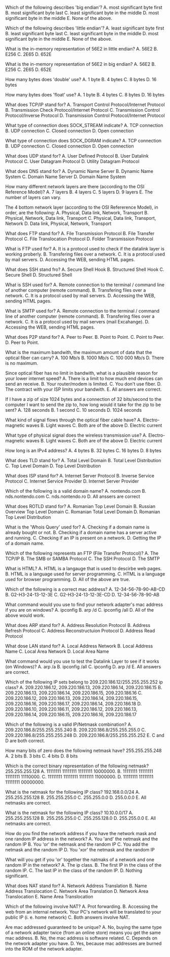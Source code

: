 
Which of the following describes 'big endian'?
A. most significant byte first
B. most significant byte last
C. least significant byte in the middle
D. most significant byte in the middle
E. None of the above.

Which of the following describes 'little endian'?
A. least significant byte first
B. least significant byte last
C. least significant byte in the middle
D. most significant byte in the middle
E. None of the above.

What is the in-memory representation of 56E2 in little endian?
A. 56E2
B. E256
C. 2E65
D. 652E

What is the in-memory representation of 56E2 in big endian?
A. 56E2
B. E256
C. 2E65
D. 652E

How many bytes does 'double' use?
A. 1 byte
B. 4 bytes
C. 8 bytes
D. 16 bytes

How many bytes does 'float' use?
A. 1 byte
B. 4 bytes
C. 8 bytes
D. 16 bytes

What does TCP/IP stand for?
A. Transport Control Protocol/Internet Protocol
B. Transmission Check Protocol/Internet Protocol
C. Transmission Control Protocol/Inverse Protocol
D. Transmission Control Protocol/Internet Protocol

What type of connection does SOCK_STREAM indicate?
A. TCP connection
B. UDP connection
C. Closed connection
D. Open connection

What type of connection does SOCK_DGRAM indicate?
A. TCP connection
B. UDP connection
C. Closed connection
D. Open connection

What does UDP stand for?
A. User Defined Protocol
B. User Datalink Protocol
C. User Datagram Protocol
D. Utility Datagram Protocol

What does DNS stand for?
A. Dynamic Name Server
B. Dynamic Name System
C. Domain Name Server
D. Domain Name System

How many different network layers are there (according to the OSI Reference Model)?
A. 7 layers
B. 4 layers
C. 5 layers
D. 9 layers
E. The number of layers can vary.

The 4 bottom network layer (according to the OSI Refererence Model), in order, are the following:
A. Physical, Data link, Network, Transport
B. Physical, Network, Data link, Transport
C. Physical, Data link, Transport, Network
D. Data link, Physical, Network, Transport

What does FTP stand for?
A. File Transmission Protocol
B. File Transfer Protocol
C. File Translocation Protocol
D. Folder Transmission Protocol

What is FTP used for?
A. It is a protocol used to check if the datalink layer is working proberly.
B. Transfering files over a network.
C. It is a protocol used by mail servers.
D. Accessing the WEB, sending HTML pages.

What does SSH stand fro?
A. Secure Shell Hook
B. Structured Shell Hook
C. Secure Shell
D. Structured Shell

What is SSH used for?
A. Remote connection to the terminal / command line of another computer (remote command).
B. Transfering files over a network.
C. It is a protocol used by mail servers.
D. Accessing the WEB, sending HTML pages.

What is SMTP used for?
A. Remote connection to the terminal / command line of another computer (remote command).
B. Transfering files over a network.
C. It is a protocol used by mail servers (mail Excahange).
D. Accessing the WEB, sending HTML pages.

What does P2P stand for?
A. Peer to Peer.
B. Point to Point.
C. Point to Peer.
D. Peer to Point.


What is the maximum bandwith, the maximum amount of data that the optical fiber can carry?
A. 100 Mb/s
B. 1000 Mb/s
C. 100 000 Mb/s
D. There is no maximum.

Since optical fiber has no limit in bandwith, what is a plausible reason for your lower internet speed?
A. There is a limit to how much end devices can send an receive.
B. Your router/modem is limited.
C. You don't use fiber.
D. The contract with your ISP limits your bandwith.
E. All answers are correct.

If I have a zip of size 1024 bytes and a connection of 32 bits/second to the computer I want to send the zip to, how long would it take for the zip to be sent?
A. 128 seconds
B. 1 second
C. 10 seconds
D. 1024 seconds

What kind of signal flows through the optical fiber cable have?
A. Electro-magnetic waves
B. Light waves
C. Both are of the above
D. Electric current

What type of physical signal does the wireless transmission use?
A. Electro-magnetic waves
B. Light waves
C. Both are of the above
D. Electric current

How long is an IPv4 address?
A. 4 bytes
B. 32 bytes
C. 16 bytes
D. 8 bytes

What does TLD stand for?
A. Total Level Domain
B. Total Level Distribution
C. Top Level Domain
D. Top Level Distribution

What does ISP stand for?
A. Internet Server Protocol
B. Inverse Service Protocol
C. Internet Service Provider
D. Internet Server Provider

Which of the following is a valid domain name?
A. nontendo.com
B. nds.nontendo.com
C. nds.nontendo.ro
D. All anssers are correct

What does ROTLD stand for?
A. Romanian Top Level Domain
B. Russian Overview Top Level Domain
C. Romanian Total Level Domain
D. Romanian Top Level Distribution

What is the 'Whois Query' used for?
A. Checking if a domain name is already bought or not.
B. Checking if a domain name has a server active and running.
C. Checking if an IP is present on a network.
D. Getting the IP of a domain name.

Which of the following represents an FTP (File Transfer Protocol)?
A. The TCP/IP
B. The SMB or SAMBA Protocol
C. The SSH Protocol
D. The SMTP

What is HTML?
A. HTML is a langauge that is used to descirbe web pages.
B. HTML is a language used for server programming.
C. HTML is a language used for browser programming.
D. All of the above are true.

Which of the following is a correct mac address?
A. 12-34-56-78-90-AB-CD
B. G2-H3-24-13-12-3E
C. G2-H3-24-13-12-3E-CD
D. 12-34-56-78-90-AB

What command would you use to find your network adapter's mac address if you are on windows?
A. ipconfig
B. arp /d
C. ipconfig /all
D. All of the above would work.

What does ARP stand for?
A. Address Resolution Protocol
B. Address Refresh Protocol
C. Address Reconstructuion Protocol
D. Address Read Protocol

What dose LAN stand for?
A. Local Address Network
B. Local Address Name
C. Local Area Network
D. Local Area Name

What command would you use to test the Datalink Layer to see if it works (on Windows)?
A. arp /a
B. ipconfig /all
C. ipconfig
D. arp /d
E. All answers are correct.

Which of the following IP sets belong to 209.220.186.12/255.255.255.252 ip class?
A. 209.220.186.12, 209.220.186.13, 209.220.186.14, 209.220.186.15
B. 209.220.186.13, 209.220.186.14, 209.220.186.15, 209.220.186.16
C. 209.220.186.12, 209.220.186.13, 209.220.186.14, 209.220.186.15, 209.220.186.16, 209.220.186.17, 209.220.186.14, 209.220.186.18
D. 209.220.186.10, 209.220.186.11, 209.220.186.12, 209.220.186.13, 209.220.186.14, 209.220.186.15, 209.220.186.16, 209.220.186.17

Which of the following is a valid IP/Netmask combination?
A. 209.220.186.8/255.255.255.240
B. 209.220.186.8/255.255.255.0
C. 209.220.186.8/255.255.255.248
D. 209.220.186.8/255.255.255.252
E. C and D are both correct.

How many bits of zero does the following netmask have? 255.255.255.248
A. 2 bits
B. 3 bits
C. 4 bits
D. 8 bits

Which is the correct binary representation of the following netmask? 255.255.255.128
A. 11111111 11111111 11111111 10000000.
B. 11111111 11111111 11111111 11110000.
C. 11111111 11111111 11111111 11000000.
D. 11111111 11111111 11111111 00000000.

What is the netmask for the following IP class? 192.168.0.0/24
A. 255.255.255.128
B. 255.255.255.0
C. 255.255.0.0
D. 255.0.0.0
E. All netmasks are correct.

What is the netmask for the following IP class? 10.10.0.0/17
A. 255.255.255.128
B. 255.255.255.0
C. 255.255.128.0
D. 255.255.0.0
E. All netmasks are correct.

How do you find the network address if you have the network mask and one random IP address in the network?
A. You 'and' the netmask and the random IP
B. You 'or' the netmask and the random IP
C. You add the netmask and the random IP
D. You 'xor' the netmask and the random IP

What will you get if you 'or' together the natmaks of a network and one random IP in the network?
A. The ip class.
B. The first IP in the class of the random IP.
C. The last IP in the class of the random IP.
D. Nothing significant.

What does NAT stand for?
A. Network Address Translation
B. Name Address Translocation
C. Network Area Translation
D. Network Area Translocation
E. Name Area Translocation

Which of the following involve NAT?
A. Prot forwarding.
B. Accessing the web from an internal network. Your PC's network will be translated to your public IP (i. e. home network)
C. Both answers involve NAT.

Are mac addressed guaranteed to be unique?
A. No, buying the same type of a network adapter twice (from an online store) means you get the same mac address.
B. No, the mac address is software related.
C. Depends on the network adapter you have.
D. Yes, because mac addresses are burned into the ROM of the network adapter.
